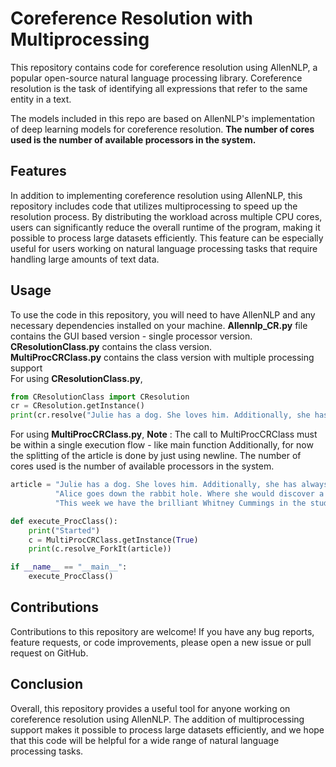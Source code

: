 # Coreference Resolution with Multiprocessing
This repository contains code for coreference resolution using AllenNLP, a popular open-source natural language processing library. Coreference resolution is the task of identifying all expressions that refer to the same entity in a text.

The models included in this repo are based on AllenNLP's implementation of deep learning models for coreference resolution.
**The number of cores used is the number of available processors in the system.**

## Features
In addition to implementing coreference resolution using AllenNLP, this repository includes code that utilizes multiprocessing to speed up the resolution process. By distributing the workload across multiple CPU cores, users can significantly reduce the overall runtime of the program, making it possible to process large datasets efficiently. This feature can be especially useful for users working on natural language processing tasks that require handling large amounts of text data.
## Usage
To use the code in this repository, you will need to have AllenNLP and any necessary dependencies installed on your machine.
**Allennlp_CR.py** file contains the GUI based version - single processor version. <br />
**CResolutionClass.py** contains the class version. <br />
**MultiProcCRClass.py** contains the class version with multiple processing support <br />
For using **CResolutionClass.py**,

```python
from CResolutionClass import CResolution
cr = CResolution.getInstance()
print(cr.resolve("Julie has a dog. She loves him. Additionally, she has always been fond of animals"))
```

For using **MultiProcCRClass.py**,
**Note** : The call to MultiProcCRClass must be within a single execution flow - like main function
Additionally, for now the splitting of the article is done by just using newline. The number of cores used is the number of available processors in the system.
```python
article = "Julie has a dog. She loves him. Additionally, she has always been fond of animals. \n" \
          "Alice goes down the rabbit hole. Where she would discover a new reality beyond her expectations. \n" \
          "This week we have the brilliant Whitney Cummings in the studio to discuss the OnlyFans Roast of Bert Kreischer, her mothers recent passing, and her recent love affair with a woman. This episode is a wild ride. INDULGE!"

def execute_ProcClass():
    print("Started")
    c = MultiProcCRClass.getInstance(True)
    print(c.resolve_ForkIt(article))

if __name__ == "__main__":
    execute_ProcClass()
```

## Contributions
Contributions to this repository are welcome! If you have any bug reports, feature requests, or code improvements, please open a new issue or pull request on GitHub.

## Conclusion
Overall, this repository provides a useful tool for anyone working on coreference resolution using AllenNLP. The addition of multiprocessing support makes it possible to process large datasets efficiently, and we hope that this code will be helpful for a wide range of natural language processing tasks.